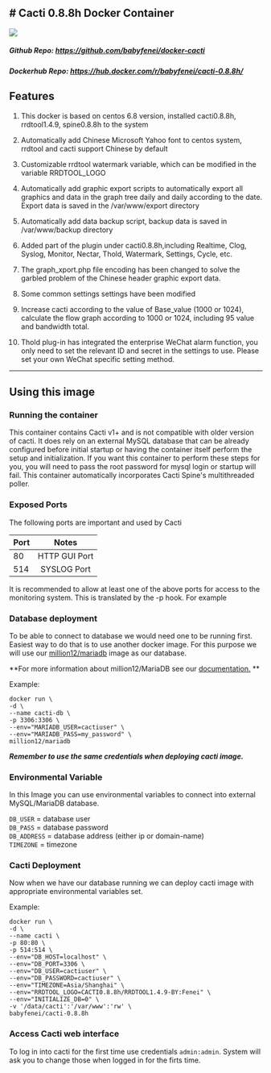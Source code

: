 ﻿﻿# Cacti 0.8.8h Docker Container
---
 
[![](https://images.microbadger.com/badges/image/babyfenei/cacti-0.8.8h.svg)](https://microbadger.com/images/babyfenei/cacti-0.8.8h "Get your own image badge on microbadger.com")

##### Github Repo: https://github.com/babyfenei/docker-cacti
##### Dockerhub Repo: https://hub.docker.com/r/babyfenei/cacti-0.8.8h/

## Features
1. This docker is based on centos 6.8 version, installed cacti0.8.8h, rrdtool1.4.9, spine0.8.8h to the system

2. Automatically add Chinese Microsoft Yahoo font to centos system, rrdtool and cacti support Chinese by default

3. Customizable rrdtool watermark variable, which can be modified in the variable RRDTOOL_LOGO

4. Automatically add graphic export scripts to automatically export all graphics and data in the graph tree daily and daily according to the date. Export data is saved in the /var/www/export directory

5. Automatically add data backup script, backup data is saved in /var/www/backup directory

6. Added part of the plugin under cacti0.8.8h,including Realtime, Clog, Syslog, Monitor, Nectar, Thold, Watermark, Settings, Cycle, etc.

7. The graph_xport.php file encoding has been changed to solve the garbled problem of the Chinese header graphic export data.

8. Some common settings settings have been modified

9. Increase cacti according to the value of Base_value (1000 or 1024), calculate the flow graph according to 1000 or 1024, including 95 value and bandwidth total.

10. Thold plug-in has integrated the enterprise WeChat alarm function, you only need to set the relevant ID and secret in the settings to use. Please set your own WeChat specific setting method.

---

## Using this image
### Running the container
This container contains Cacti v1+ and is not compatible with older version of cacti. It does rely on an external MySQL database that can be already configured before initial startup or having the container itself perform the setup and initialization. If you want this container to perform these steps for you, you will need to pass the root password for mysql login or startup will fail. This container automatically incorporates Cacti Spine's multithreaded poller.

### Exposed Ports
The following ports are important and used by Cacti

| Port |     Notes     |  
|------|:-------------:|
|  80  | HTTP GUI Port |
|  514 | SYSLOG   Port |

It is recommended to allow at least one of the above ports for access to the monitoring system. This is translated by the -p hook. For example



### Database deployment
To be able to connect to database we would need one to be running first. Easiest way to do that is to use another docker image. For this purpose we will use our [million12/mariadb](https://registry.hub.docker.com/u/million12/mariadb/) image as our database.

**For more information about million12/MariaDB see our [documentation.](https://github.com/million12/docker-mariadb) **

Example:  

    docker run \
    -d \
    --name cacti-db \
    -p 3306:3306 \
    --env="MARIADB_USER=cactiuser" \
    --env="MARIADB_PASS=my_password" \
    million12/mariadb

***Remember to use the same credentials when deploying cacti image.***
### Environmental Variable
In this Image you can use environmental variables to connect into external MySQL/MariaDB database.

`DB_USER` = database user  
`DB_PASS` = database password  
`DB_ADDRESS` = database address (either ip or domain-name)  
`TIMEZONE` = timezone  

### Cacti Deployment
Now when we have our database running we can deploy cacti image with appropriate environmental variables set.

Example:  

    docker run \
    -d \
    --name cacti \
    -p 80:80 \
    -p 514:514 \
    --env="DB_HOST=localhost" \
    --env="DB_PORT=3306 \
    --env="DB_USER=cactiuser" \
    --env="DB_PASSWORD=cactiuser" \
    --env="TIMEZONE=Asia/Shanghai" \
    --env="RRDTOOL_LOGO=CACTI0.8.8h/RRDTOOL1.4.9-BY:Fenei" \
    --env="INITIALIZE_DB=0" \
    -v '/data/cacti':'/var/www':'rw' \
    babyfenei/cacti-0.8.8h

### Access Cacti web interface
To log in into cacti for the first time use credentials `admin:admin`. System will ask you to change those when logged in for the firts time.








